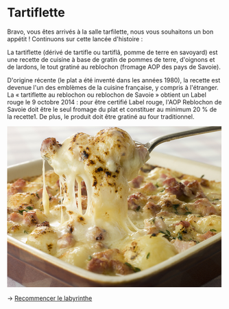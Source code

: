 # **Tartiflette**

Bravo, vous êtes arrivés à la salle tarfilette, nous vous souhaitons un bon appétit ! Continuons sur cette lancée d'histoire : 

La tartiflette (dérivé de tartifle ou tartiflâ, pomme de terre en savoyard) est une recette de cuisine à base de gratin de pommes de terre, d'oignons et de lardons, le tout gratiné au reblochon (fromage AOP des pays de Savoie).

D'origine récente (le plat a été inventé dans les années 1980), la recette est devenue l'un des emblèmes de la cuisine française, y compris à l'étranger. La « tartiflette au reblochon ou reblochon de Savoie » obtient un Label rouge le 9 octobre 2014 : pour être certifié Label rouge, l'AOP Reblochon de Savoie doit être le seul fromage du plat et constituer au minimum 20 % de la recette1. De plus, le produit doit être gratiné au four traditionnel.

![alt text](/images/PlatEND.jpg)

-> [Recommencer le labyrinthe](https://github.com/cfourcaud/TP2_GRP3_Labyrinthe/blob/main/index.md)



